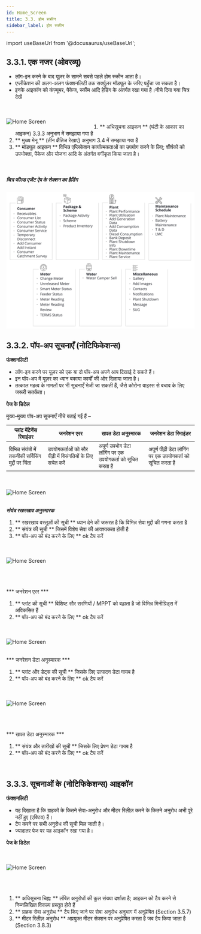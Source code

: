 ```yaml
---
id: Home_Screen
title: 3.3. होम स्क्रीन
sidebar_label: होम स्क्रीन
---
```

import useBaseUrl from '@docusaurus/useBaseUrl';

## 3.3.1. एक नजर (ओवरव्यू)
* लॉग-इन करने के बाद यूज़र के सामने सबसे पहले होम स्क्रीन आता है। 
* एप्लीकेशन की अलग-अलग फंक्शनलिटी तक सर्क्युलर मॉड्यूल के जरिए पहुँचा जा सकता है।
* इनके आइकॉन को कंज़्यूमर, पैकेज, स्कीम आदि हेडिंग के अंतर्गत रखा गया है।नीचे दिया गया चित्र देखें

<br clear="both"/>
<br clear="right"/>
<img align="left" src={useBaseUrl("img/scrnshts/3.3_1_HomeScreen.png")} alt="Home Screen" width="250"/>

1. ** अधिसूचना आइकन ** (घंटी के आकार का आइकन) 3.3.3 अनुभाग में समझाया गया है 
2. ** मुख्य मेनू ** (तीन क्षैतिज रेखाएं) अनुभाग 3.4 में समझाया गया है
3. ** मॉड्यूल आइकन ** विभिन्न एप्लिकेशन कार्यात्मकताओं का उपयोग करने के लिए; शीर्षकों को उपभोक्ता, पैकेज और योजना आदि के अंतर्गत वर्गीकृत किया जाता है।

<br clear="both"/>

<!-- ![Home Screen](./assets/3.3_1_HomeScreen.png)  -->


##### चित्र फील्ड एजेंट ऐप के सेक्शन का हैडिंग
![FIELD AGENT APP SECTION HEADINGS](./assets/3.5_AppSecHeadings.svg)

## 3.3.2. पॉप-अप सूचनाएँ (नोटिफिकेशन्स)
**फंक्शनलिटी**

* लॉग-इन करने पर यूज़र को एक या दो पॉप-अप अपने आप दिखाई दे सकते हैं।
* इन पॉप-अप में यूज़र का ध्यान बकाया कार्यों की ओर दिलाया जाता है।
* तत्काल महत्व के मामलों पर भी सूचनाएँ भेजी जा सकती हैं, जैसे कोरोना वाइरस से बचाव के लिए जरूरी सतर्कता।

**पेज के डिटेल** 

मुख्य-मुख्य पॉप-अप सूचनाएँ नीचे बताई गई हैं –

| प्लांट मेंटेनेंस रिमाइंडर|जनरेशन एरर| खपत डेटा अनुस्मारक | जनरेशन डेटा रिमाइंडर |
|--|--|--|--|
| विभिन्न संयंत्रों में तकनीकी सर्विसिंग मुद्दों पर चिंता | उपयोगकर्ताओं को सौर पीढ़ी में विसंगतियों के लिए सचेत करें | अपूर्ण उपभोग डेटा लॉगिंग पर एक उपयोगकर्ता को सूचित करता है | अपूर्ण पीढ़ी डेटा लॉगिंग पर एक उपयोगकर्ता को सूचित करता है |

<br clear="both"/>
<br clear="right"/>
<img align="left" src={useBaseUrl("img/scrnshts/3.3_2_PlantMaintenance.png")} alt="Home Screen" width="250"/>
<br/><br/>

***संयंत्र रखरखाव अनुस्मारक***
1. ** रखरखाव वस्तुओं की सूची ** ध्यान देने की जरूरत है कि विभिन्न सेवा मुद्दों की गणना करता है
2. ** संयंत्र की सूची ** जिसमें विशेष सेवा की आवश्यकता होती है
3. ** पॉप-अप को बंद करने के लिए ** ok टैप करें

<br clear="both"/>

<br clear="right"/>
<img align="left" src={useBaseUrl("img/scrnshts/3.3_3_GenerationError.png")} alt="Home Screen" width="250"/>
<br/><br/><br></br>

*** जनरेशन एरर ***
1. ** प्लांट की सूची ** विशिष्ट सौर सरणियों / MPPT को बढ़ाता है जो विभिन्न मिनीग्रिड्स में अविकसित हैं
2. ** पॉप-अप को बंद करने के लिए ** ok टैप करें

<br clear="both"/>

<br clear="right"/>
<img align="left" src={useBaseUrl("img/scrnshts/3.3_4_GenerationDataReminder.png")} alt="Home Screen" width="250"/>
<br/><br/>

*** जनरेशन डेटा अनुस्मारक ***
1. ** प्लांट और डेट्स की सूची ** जिसके लिए उत्पादन डेटा गायब है
2. ** पॉप-अप को बंद करने के लिए ** ok टैप करें

<br clear="both"/>

<br clear="right"/>
<img align="left" src={useBaseUrl("img/scrnshts/3.3_5_ConsumptionDataReminder.png")} alt="Home Screen" width="250"/>
<br/><br/><br></br>

*** खपत डेटा अनुस्मारक ***
1. ** संयंत्र और तारीखों की सूची ** जिसके लिए प्रेषण डेटा गायब है
2. ** पॉप-अप को बंद करने के लिए ** ok टैप करें

<br clear="both"/>

<!-- ![Plant Maintenance Reminder](./assets/3.6_PlantMaintenanceRemind.png)

![Generation Error](./assets/3.7_GenError.png)

![Generation Data Reminder](./assets/3.8_GenDataRemind.png) 

![Consumption Data Reminder](./assets/3.9_ConsDataReminder.png) -->

## 3.3.3. सूचनाओं के (नोटिफिकेशन्स) आइकॉन
**फंक्शनलिटी**
* यह दिखाता है कि ग्राहकों के कितने सेवा-अनुरोध और मीटर रिलीज़ करने के कितने अनुरोध अभी पूरे नहीं हुए (एक्टिव) हैं।
* टैप करने पर सभी अनुरोध की सूची मिल जाती है।
* ज्यादातर पेज पर यह आइकॉन रखा गया है।

**पेज के डिटेल**

<br clear="both"/>
<br clear="right"/>
<img align="left" src={useBaseUrl("img/scrnshts/3.3_6_NotificationIcon.png")} alt="Home Screen" width="250"/>
<br/><br/><br></br>

1. ** अधिसूचना चिह्न: ** लंबित अनुरोधों की कुल संख्या दर्शाता है; आइकन को टैप करने से निम्नलिखित विकल्प प्रस्तुत होते हैं
2. ** ग्राहक सेवा अनुरोध ** टैप किए जाने पर सेवा अनुरोध अनुभाग में अनुप्रेषित (Section 3.5.7)
3. ** मीटर रिलीज़ अनुरोध ** अप्रयुक्त मीटर सेक्शन पर अनुप्रेषित करता है जब टैप किया जाता है (Section 3.8.3)

<br clear="both"/>

<!-- ![Page Details](./assets/3.10_PageDetails.png) -->

